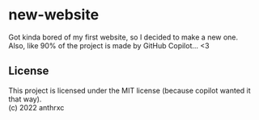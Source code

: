 # new-website

Got kinda bored of my first website, so I decided to make a new one.  
Also, like 90% of the project is made by GitHub Copilot... <3

## License
This project is licensed under the MIT license (because copilot wanted it that way).  
(c) 2022 anthrxc